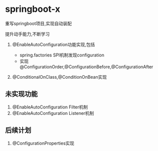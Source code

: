 # springboot-x
重写springboot项目,实现自动装配

提升动手能力,不断学习

1. @EnableAutoConfiguration功能实现,包括
    - spring.factories SPI机制发现configuration
    - 实现@ConfigurationOrder,@ConfigurationBefore,@ConfigurationAfter

2.  @ConditionalOnClass,@ConditionOnBean实现
## 未实现功能 ##

1. @EnableAutoConfiguration Filter机制
2. @EnableAutoConfiguration Listener机制

## 后续计划 ##
1. @ConfigurationProperties实现